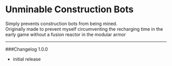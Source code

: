 # Unminable Construction Bots


Simply prevents construction bots from being mined.  
Originally made to prevent myself circumventing the recharging time in the early game without a fusion reactor in the modular armor 
 
***
###Changelog
1.0.0

- initial release